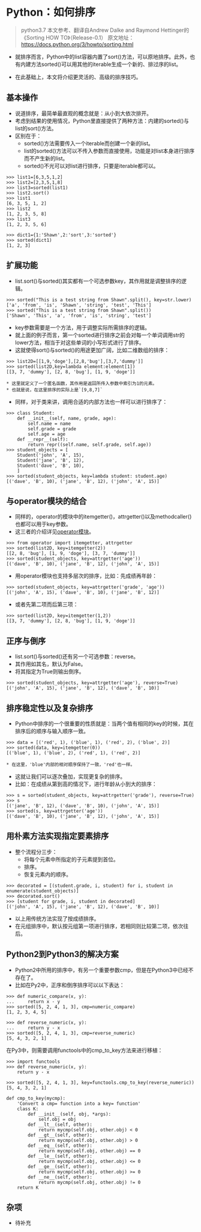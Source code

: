 # Python：如何排序
> python3.7
> 本文参考、翻译自Andrew Dalke and Raymond Hettinger的《Sorting HOW TO》（Release-0.1）
> 原文地址：
> https://docs.python.org/3/howto/sorting.html

* 就排序而言，Python中的list容器内置了sort()方法，可以原地排序。此外，也有内建方法sorted()可以用其他的iterable生成一个新的、排过序的list。

* 在此基础上，本文将介绍更灵活的、高级的排序技巧。

## 基本操作

* 说道排序，最简单最直观的概念就是：从小到大依次排开。
* 考虑到结果的使用情况，Python里直接提供了两种方法：内建的sorted()与list的sort()方法。
* 区别在于：
	* sorted()方法需要传入一个iterable而创建一个新的list。
	* list的sorted()方法可以不传入参数而直接使用，功能是对list本身进行排序而不产生新的list。
	* sorted()不光可以对list进行排序，只要是iterable都可以。
```
>>> list1=[6,3,5,1,2]
>>> list2=[2,3,5,1,8]
>>> list3=sorted(list1)
>>> list2.sort()
>>> list1
[6, 3, 5, 1, 2]
>>> list2
[1, 2, 3, 5, 8]
>>> list3
[1, 2, 3, 5, 6]
```
```
>>> dict1={1:'Shawn',2:'sort',3:'sorted'}
>>> sorted(dict1)
[1, 2, 3]
```

## 扩展功能

* list.sort()与sorted()其实都有一个可选参数key，其作用就是调整排序的逻辑。
```
>>> sorted("This is a test string from Shawn".split(), key=str.lower)
['a', 'from', 'is', 'Shawn', 'string', 'test', 'This']
>>> sorted("This is a test string from Shawn".split())
['Shawn', 'This', 'a', 'from', 'is', 'string', 'test']
```

* key参数需要是一个方法，用于调整实际所需排序的逻辑。
* 就上面的例子而言，第一个sorted进行排序之前会对每一个单词调用str的lower方法，相当于对这些单词的小写形式进行了排序。
* 这就使得sort()与sorted()的用途更加广阔，比如二维数组的排序：
```
>>> list2D=[[1,9,'doge'],[2,8,'bug'],[3,7,'dummy']]
>>> sorted(list2D,key=lambda element:element[1])
[[3, 7, 'dummy'], [2, 8, 'bug'], [1, 9, 'doge']]
```
	* 这里就定义了一个匿名函数，其作用是返回所传入参数中索引为1的元素。
	* 也就是说，在这里排序的实际上是`[9,8,7]`
* 同样，对于类来讲，调用合适的内部方法也一样可以进行排序了：
```
>>> class Student:
	def __init__(self, name, grade, age):
		self.name = name
		self.grade = grade
		self.age = age
	def __repr__(self):
		return repr((self.name, self.grade, self.age))
>>> student_objects = [
	Student('john', 'A', 15),
	Student('jane', 'B', 12),
	Student('dave', 'B', 10),
	]
>>> sorted(student_objects, key=lambda student: student.age)
[('dave', 'B', 10), ('jane', 'B', 12), ('john', 'A', 15)]
```

## 与operator模块的结合

* 同样的，operator的模块中的itemgetter()，attrgetter()以及methodcaller()也都可以用于key参数。
* 这三者的介绍详见[operator模块](https://blog.csdn.net/weixin_41084236/article/details/81509339)。
```
>>> from operator import itemgetter, attrgetter
>>> sorted(list2D, key=itemgetter(2))
[[2, 8, 'bug'], [1, 9, 'doge'], [3, 7, 'dummy']]
>>> sorted(student_objects, key=attrgetter('age'))
[('dave', 'B', 10), ('jane', 'B', 12), ('john', 'A', 15)]
```

* 用operator模块也支持多层次的排序，比如：先成绩再年龄：
```
>>> sorted(student_objects, key=attrgetter('grade', 'age'))
[('john', 'A', 15), ('dave', 'B', 10), ('jane', 'B', 12)]
```

* 或者先第二项而后第三项：
```
>>> sorted(list2D, key=itemgetter(1,2))
[[3, 7, 'dummy'], [2, 8, 'bug'], [1, 9, 'doge']]
```

## 正序与倒序

* list.sort()与sorted()还有另一个可选参数：reverse。
* 其作用如其名，默认为False。
* 将其指定为True则输出倒序。
```
>>> sorted(student_objects, key=attrgetter('age'), reverse=True)
[('john', 'A', 15), ('jane', 'B', 12), ('dave', 'B', 10)]
```

## 排序稳定性以及复杂排序

* Python中排序的一个很重要的性质就是：当两个值有相同的key的时候，其在排序后的顺序与输入顺序一致。
```
>>> data = [('red', 1), ('blue', 1), ('red', 2), ('blue', 2)]
>>> sorted(data, key=itemgetter(0))
[('blue', 1), ('blue', 2), ('red', 1), ('red', 2)]
```
	* 在这里，'blue'内部的相对顺序保持了一致，'red'也一样。


* 这就让我们可以逐次叠加，实现更复杂的排序。
* 比如：在成绩从第到高的情况下，进行年龄从小到大的排序：
```
>>> s = sorted(student_objects, key=attrgetter('grade'), reverse=True)
>>> s
[('jane', 'B', 12), ('dave', 'B', 10), ('john', 'A', 15)]
>>> sorted(s, key=attrgetter('age'))
[('dave', 'B', 10), ('jane', 'B', 12), ('john', 'A', 15)]
```

## 用朴素方法实现指定要素排序

* 整个流程分三步：
	* 将每个元素中所指定的子元素提到首位。
	* 排序。
	* 恢复元素内的顺序。

```
>>> decorated = [(student.grade, i, student) for i, student in enumerate(student_objects)]
>>> decorated.sort()
>>> [student for grade, i, student in decorated]
[('john', 'A', 15), ('jane', 'B', 12), ('dave', 'B', 10)]
```

* 以上用传统方法实现了按成绩排序。
* 在元组排序中，默认按元组第一项进行排序，若相同则比较第二项，依次往后。

## Python2到Python3的解决方案

* Python2中所用的排序中，有另一个重要参数cmp，但是在Python3中已经不存在了。
* 比如在Py2中，正序和倒序排序可以以下表达：

```
>>> def numeric_compare(x, y):
...     return x - y
>>> sorted([5, 2, 4, 1, 3], cmp=numeric_compare) 
[1, 2, 3, 4, 5]

>>> def reverse_numeric(x, y):
...     return y - x
>>> sorted([5, 2, 4, 1, 3], cmp=reverse_numeric) 
[5, 4, 3, 2, 1]
```

在Py3中，则需要调用functools中的cmp_to_key方法来进行移植：
```
>>> import functools
>>> def reverse_numeric(x, y):
	return y - x

>>> sorted([5, 2, 4, 1, 3], key=functools.cmp_to_key(reverse_numeric))
[5, 4, 3, 2, 1]
```
```
def cmp_to_key(mycmp):
    'Convert a cmp= function into a key= function'
    class K:
        def __init__(self, obj, *args):
            self.obj = obj
        def __lt__(self, other):
            return mycmp(self.obj, other.obj) < 0
        def __gt__(self, other):
            return mycmp(self.obj, other.obj) > 0
        def __eq__(self, other):
            return mycmp(self.obj, other.obj) == 0
        def __le__(self, other):
            return mycmp(self.obj, other.obj) <= 0
        def __ge__(self, other):
            return mycmp(self.obj, other.obj) >= 0
        def __ne__(self, other):
            return mycmp(self.obj, other.obj) != 0
    return K
```

## 杂项
* 待补充